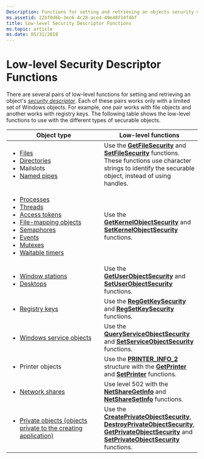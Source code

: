 ```yaml
---
Description: Functions for setting and retrieving an objects security descriptor.
ms.assetid: 22bf0d6b-3ec6-4c28-ace4-49e48714f4bf
title: Low-level Security Descriptor Functions
ms.topic: article
ms.date: 05/31/2018
---
```


# Low-level Security Descriptor Functions

There are several pairs of low-level functions for setting and retrieving an object's [*security descriptor*](/windows/desktop/SecGloss/s-gly). Each of these pairs works only with a limited set of Windows objects. For example, one pair works with file objects and another works with registry keys. The following table shows the low-level functions to use with the different types of securable objects.



<table>
<colgroup>
<col style="width: 50%" />
<col style="width: 50%" />
</colgroup>
<thead>
<tr class="header">
<th>Object type</th>
<th>Low-level functions</th>
</tr>
</thead>
<tbody>
<tr class="odd">
<td><ul>
<li><a href="https://docs.microsoft.com/windows/desktop/FileIO/file-security-and-access-rights">Files</a></li>
<li><a href="https://docs.microsoft.com/windows/desktop/FileIO/file-security-and-access-rights">Directories</a></li>
<li>Mailslots</li>
<li><a href="https://docs.microsoft.com/windows/desktop/ipc/named-pipe-security-and-access-rights">Named pipes</a></li>
</ul></td>
<td>Use the <a href="/windows/desktop/api/Winbase/nf-winbase-getfilesecuritya"><strong>GetFileSecurity</strong></a> and <a href="/windows/desktop/api/Winbase/nf-winbase-setfilesecuritya"><strong>SetFileSecurity</strong></a> functions. These functions use character strings to identify the securable object, instead of using handles.</td>
</tr>
<tr class="even">
<td><ul>
<li><a href="https://docs.microsoft.com/windows/desktop/ProcThread/process-security-and-access-rights">Processes</a></li>
<li><a href="https://docs.microsoft.com/windows/desktop/ProcThread/thread-security-and-access-rights">Threads</a></li>
<li><a href="access-rights-for-access-token-objects.md">Access tokens</a></li>
<li><a href="https://docs.microsoft.com/windows/desktop/Memory/file-mapping-security-and-access-rights">File-mapping objects</a></li>
<li><a href="https://docs.microsoft.com/windows/desktop/Sync/synchronization-object-security-and-access-rights">Semaphores</a></li>
<li><a href="https://docs.microsoft.com/windows/desktop/Sync/synchronization-object-security-and-access-rights">Events</a></li>
<li><a href="https://docs.microsoft.com/windows/desktop/Sync/synchronization-object-security-and-access-rights">Mutexes</a></li>
<li><a href="https://docs.microsoft.com/windows/desktop/Sync/synchronization-object-security-and-access-rights">Waitable timers</a></li>
</ul></td>
<td>Use the <a href="https://docs.microsoft.com/windows/desktop/api/securitybaseapi/nf-securitybaseapi-getkernelobjectsecurity"><strong>GetKernelObjectSecurity</strong></a> and <a href="https://docs.microsoft.com/windows/desktop/api/securitybaseapi/nf-securitybaseapi-setkernelobjectsecurity"><strong>SetKernelObjectSecurity</strong></a> functions.</td>
</tr>
<tr class="odd">
<td><ul>
<li><a href="https://docs.microsoft.com/windows/desktop/winstation/window-station-security-and-access-rights">Window stations</a></li>
<li><a href="https://docs.microsoft.com/windows/desktop/winstation/desktop-security-and-access-rights">Desktops</a></li>
</ul></td>
<td>Use the <a href="/windows/desktop/api/Winuser/nf-winuser-getuserobjectsecurity"><strong>GetUserObjectSecurity</strong></a> and <a href="/windows/desktop/api/Winuser/nf-winuser-setuserobjectsecurity"><strong>SetUserObjectSecurity</strong></a> functions.</td>
</tr>
<tr class="even">
<td><ul>
<li><a href="https://docs.microsoft.com/windows/desktop/SysInfo/registry-key-security-and-access-rights">Registry keys</a></li>
</ul></td>
<td>Use the <a href="/windows/desktop/api/Winreg/nf-winreg-reggetkeysecurity"><strong>RegGetKeySecurity</strong></a> and <a href="/windows/desktop/api/Winreg/nf-winreg-regsetkeysecurity"><strong>RegSetKeySecurity</strong></a> functions.</td>
</tr>
<tr class="odd">
<td><ul>
<li><a href="https://docs.microsoft.com/windows/desktop/Services/service-security-and-access-rights">Windows service objects</a></li>
</ul></td>
<td>Use the <a href="/windows/desktop/api/Winsvc/nf-winsvc-queryserviceobjectsecurity"><strong>QueryServiceObjectSecurity</strong></a> and <a href="/windows/desktop/api/Winsvc/nf-winsvc-setserviceobjectsecurity"><strong>SetServiceObjectSecurity</strong></a> functions.</td>
</tr>
<tr class="even">
<td><ul>
<li>Printer objects</li>
</ul></td>
<td>Use the <a href="https://docs.microsoft.com/windows/desktop/printdocs/printer-info-2"><strong>PRINTER_INFO_2</strong></a> structure with the <a href="https://docs.microsoft.com/windows/desktop/printdocs/getprinter"><strong>GetPrinter</strong></a> and <a href="https://docs.microsoft.com/windows/desktop/printdocs/setprinter"><strong>SetPrinter</strong></a> functions.</td>
</tr>
<tr class="odd">
<td><ul>
<li><a href="https://docs.microsoft.com/windows/desktop/NetMgmt/security-requirements-for-the-network-management-functions">Network shares</a></li>
</ul></td>
<td>Use level 502 with the <a href="https://docs.microsoft.com/windows/desktop/api/lmshare/nf-lmshare-netsharegetinfo"><strong>NetShareGetInfo</strong></a> and <a href="https://docs.microsoft.com/windows/desktop/api/lmshare/nf-lmshare-netsharesetinfo"><strong>NetShareSetInfo</strong></a> functions.</td>
</tr>
<tr class="even">
<td><ul>
<li><a href="acl-based-access-control.md">Private objects (objects private to the creating application)</a></li>
</ul></td>
<td>Use the <a href="https://docs.microsoft.com/windows/desktop/api/securitybaseapi/nf-securitybaseapi-createprivateobjectsecurity"><strong>CreatePrivateObjectSecurity</strong></a>, <a href="https://docs.microsoft.com/windows/desktop/api/securitybaseapi/nf-securitybaseapi-destroyprivateobjectsecurity"><strong>DestroyPrivateObjectSecurity</strong></a>, <a href="https://docs.microsoft.com/windows/desktop/api/securitybaseapi/nf-securitybaseapi-getprivateobjectsecurity"><strong>GetPrivateObjectSecurity</strong></a> and <a href="https://docs.microsoft.com/windows/desktop/api/securitybaseapi/nf-securitybaseapi-setprivateobjectsecurity"><strong>SetPrivateObjectSecurity</strong></a> functions.</td>
</tr>
</tbody>
</table>



 

 

 